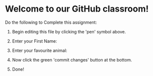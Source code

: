 # Welcome to our GitHub classroom!

Do the following to Complete this assignment:

1. Begin editing this file by clicking the 'pen' symbol above.

2. Enter your First Name:

3. Enter your favourite animal:

4. Now click the green 'commit changes' button at the bottom.

5. Done!
